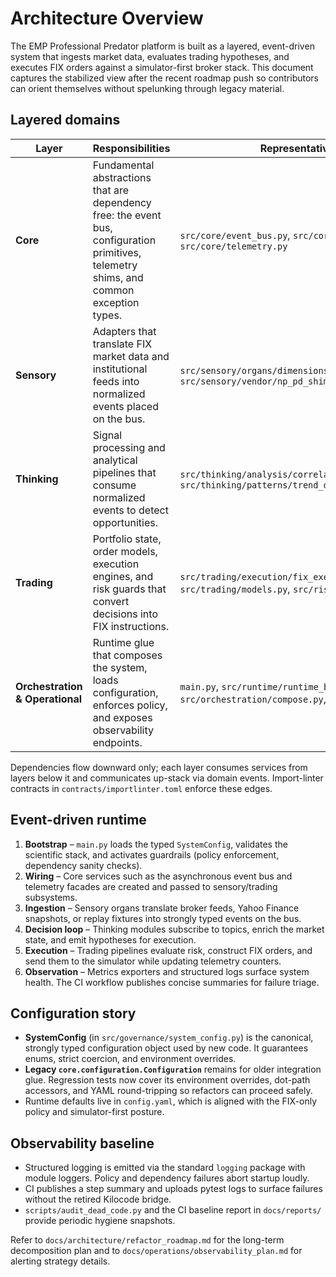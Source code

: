 # Architecture Overview

The EMP Professional Predator platform is built as a layered, event-driven
system that ingests market data, evaluates trading hypotheses, and executes FIX
orders against a simulator-first broker stack.  This document captures the
stabilized view after the recent roadmap push so contributors can orient
themselves without spelunking through legacy material.

## Layered domains

| Layer | Responsibilities | Representative modules |
| --- | --- | --- |
| **Core** | Fundamental abstractions that are dependency free: the event bus, configuration primitives, telemetry shims, and common exception types. | `src/core/event_bus.py`, `src/core/config_access.py`, `src/core/telemetry.py` |
| **Sensory** | Adapters that translate FIX market data and institutional feeds into normalized events placed on the bus. | `src/sensory/organs/dimensions/institutional_tracker.py`, `src/sensory/vendor/np_pd_shims.py` |
| **Thinking** | Signal processing and analytical pipelines that consume normalized events to detect opportunities. | `src/thinking/analysis/correlation_analyzer.py`, `src/thinking/patterns/trend_detector.py` |
| **Trading** | Portfolio state, order models, execution engines, and risk guards that convert decisions into FIX instructions. | `src/trading/execution/fix_executor.py`, `src/trading/models.py`, `src/risk/risk_manager_impl.py` |
| **Orchestration & Operational** | Runtime glue that composes the system, loads configuration, enforces policy, and exposes observability endpoints. | `main.py`, `src/runtime/runtime_builder.py`, `src/orchestration/compose.py`, `src/operational/*` |

Dependencies flow downward only; each layer consumes services from layers below
it and communicates up-stack via domain events.  Import-linter contracts in
`contracts/importlinter.toml` enforce these edges.

## Event-driven runtime

1. **Bootstrap** – `main.py` loads the typed `SystemConfig`, validates the
   scientific stack, and activates guardrails (policy enforcement, dependency
   sanity checks).
2. **Wiring** – Core services such as the asynchronous event bus and telemetry
   facades are created and passed to sensory/trading subsystems.
3. **Ingestion** – Sensory organs translate broker feeds, Yahoo Finance
   snapshots, or replay fixtures into strongly typed events on the bus.
4. **Decision loop** – Thinking modules subscribe to topics, enrich the market
   state, and emit hypotheses for execution.
5. **Execution** – Trading pipelines evaluate risk, construct FIX orders, and
   send them to the simulator while updating telemetry counters.
6. **Observation** – Metrics exporters and structured logs surface system
   health.  The CI workflow publishes concise summaries for failure triage.

## Configuration story

* **SystemConfig** (in `src/governance/system_config.py`) is the canonical,
  strongly typed configuration object used by new code.  It guarantees enums,
  strict coercion, and environment overrides.
* **Legacy `core.configuration.Configuration`** remains for older integration
  glue.  Regression tests now cover its environment overrides, dot-path
  accessors, and YAML round-tripping so refactors can proceed safely.
* Runtime defaults live in `config.yaml`, which is aligned with the FIX-only
  policy and simulator-first posture.

## Observability baseline

* Structured logging is emitted via the standard `logging` package with module
  loggers.  Policy and dependency failures abort startup loudly.
* CI publishes a step summary and uploads pytest logs to surface failures
  without the retired Kilocode bridge.
* `scripts/audit_dead_code.py` and the CI baseline report in `docs/reports/`
  provide periodic hygiene snapshots.

Refer to `docs/architecture/refactor_roadmap.md` for the long-term decomposition
plan and to `docs/operations/observability_plan.md` for alerting strategy
details.
